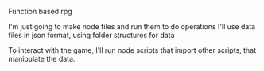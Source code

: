 Function based rpg

I'm just going to make node files and run them to do operations
I'll use data files in json format, using folder structures for data

To interact with the game, I'll run node scripts that import other scripts, that manipulate the data.


